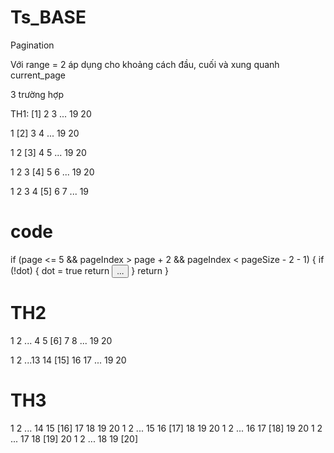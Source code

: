 # Ts_BASE

Pagination

Với range = 2 áp dụng cho khoảng cách đầu, cuối và xung quanh current_page

3 trường hợp

TH1:
[1] 2 3 ... 19 20

1 [2] 3 4 ... 19 20

1 2 [3] 4 5 ... 19 20

1 2 3 [4] 5 6 ... 19 20

1 2 3 4 [5] 6 7 ... 19

# code

if (page <= 5 && pageIndex > page + 2 && pageIndex < pageSize - 2 - 1) {
if (!dot) {
dot = true
return <button className='bg-white rounded px-3 py-2 shadow-sm  mx-2 cursor-pointer'>...</button>
}
return
}

# TH2

1 2 ... 4 5 [6] 7 8 ... 19 20

1 2 ...13 14 [15] 16 17 ... 19 20

# TH3

1 2 ... 14 15 [16] 17 18 19 20
1 2 ... 15 16 [17] 18 19 20
1 2 ... 16 17 [18] 19 20
1 2 ... 17 18 [19] 20
1 2 ... 18 19 [20]
